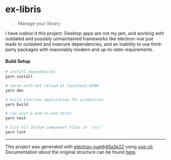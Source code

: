 # ex-libris

> Manage your library

I have icebox'd this project. Desktop apps are not my jam, and working with
outdated and possibly unmaintained frameworks like electron-vue just leads to
outdated and insecure dependencies, and an inability to use third-party
packages with reasonably modern and up-to-date requirements.

#### Build Setup

``` bash
# install dependencies
yarn install

# serve with hot reload at localhost:9080
yarn dev

# build electron application for production
yarn build

# run unit & end-to-end tests
yarn test

# lint all JS/Vue component files in `src/`
yarn lint

```

---

This project was generated with [electron-vue][1]@[45a3e22][2] using
[vue-cli][3]. Documentation about the original structure can be found
[here][4].


[1]: https://github.com/SimulatedGREG/electron-vue
[2]: https://github.com/SimulatedGREG/electron-vue/tree/45a3e224e7bb8fc71909021ccfdcfec0f461f634
[3]: https://github.com/vuejs/vue-cli
[4]: https://simulatedgreg.gitbooks.io/electron-vue/content/index.html
